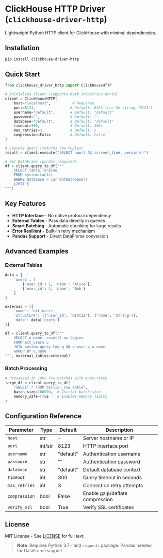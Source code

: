 # ClickHouse HTTP Driver (`clickhouse-driver-http`)

Lightweight Python HTTP client for ClickHouse with minimal dependencies.

## Installation
```bash
pip install clickhouse-driver-http
```

## Quick Start
```python
from clickhouse_driver_http import ClickHouseHTTP

# Initialize client (supports both int/string ports)
client = ClickHouseHTTP(
    host="localhost",          # Required
    port=8123,                # Default: 8123 (can be string "8123")
    username="default",       # Default: "default"
    password="",              # Default: ""
    database="default",       # Default: "default"
    timeout=300,              # Default: 300s
    max_retries=3,            # Default: 3
    compression=False         # Default: False
)

# Execute query (returns raw tuples)
result = client.execute("SELECT now() AS current_time, version()")

# Get DataFrame (pandas required)
df = client.query_to_df("""
    SELECT table, engine 
    FROM system.tables 
    WHERE database = currentDatabase()
    LIMIT 5
""")
```

## Key Features
- **HTTP Interface** - No native protocol dependency
- **External Tables** - Pass data directly in queries
- **Smart Batching** - Automatic chunking for large results
- **Error Resilient** - Built-in retry mechanism
- **Pandas Support** - Direct DataFrame conversion

## Advanced Examples

### External Tables
```python
data = {
    'users': [
        {'user_id': 1, 'name': 'Alice'},
        {'user_id': 2, 'name': 'Bob'}
    ]
}

external = [{
    'name': 'ext_users',
    'structure': [('user_id', 'UInt32'), ('name', 'String')],
    'data': data['users']
}]

df = client.query_to_df("""
    SELECT u.name, count() as logins
    FROM ext_users u
    JOIN system.query_log q ON q.user = u.name
    GROUP BY u.name
""", external_tables=external)
```

### Batch Processing
```python
# Processes in 100k row batches with auto-retry
large_df = client.query_to_df(
    "SELECT * FROM billion_row_table",
    batch_size=100000,  # Initial batch size
    memory_safe=True    # Enables memory limits
)
```

## Configuration Reference

| Parameter       | Type       | Default     | Description                          |
|-----------------|------------|-------------|--------------------------------------|
| `host`          | str        | -           | Server hostname or IP                |
| `port`          | int/str    | 8123        | HTTP interface port                  |
| `username`      | str        | "default"   | Authentication username              |
| `password`      | str        | ""          | Authentication password              |
| `database`      | str        | "default"   | Default database context             |
| `timeout`       | int        | 300         | Query timeout in seconds             |
| `max_retries`   | int        | 3           | Connection retry attempts            |
| `compression`   | bool       | False       | Enable gzip/deflate compression      |
| `verify_ssl`    | bool       | True        | Verify SSL certificates              |

## License
MIT License - See [LICENSE](LICENSE) for full text.

> **Note**: Requires Python 3.7+ and `requests` package. Pandas needed for DataFrame support.